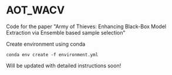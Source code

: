 # AOT_WACV
Code for the paper "Army of Thieves: Enhancing Black-Box Model Extraction via Ensemble based sample selection"

Create environment using conda 
```
conda env create -f environment.yml
```

Will be updated with detailed instructions soon!
